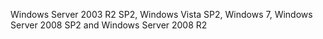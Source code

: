 Windows Server 2003 R2 SP2, Windows Vista SP2, Windows 7, Windows Server 2008 SP2 and Windows Server 2008 R2